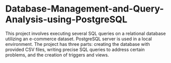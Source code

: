 # Database-Management-and-Query-Analysis-using-PostgreSQL
This project involves executing several SQL queries on a relational database utilizing an e-commerce dataset. PostgreSQL server is used in a local environment. The project has three parts: creating the database with provided CSV files, writing precise SQL queries to address certain problems, and the creation of triggers and views.
